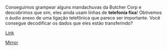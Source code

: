 Conseguimos grampear alguns mandachuvas da Butcher Corp e descobrimos que sim, eles ainda usam linhas de **telefonia fixa**! Obtivemos o áudio anexo de uma ligação telefônica que parece ser importante. Você consegue decodificar os dados que eles estão transferindo?

[Link](https://cloud.ufscar.br:8080/v1/AUTH_c93b694078064b4f81afd2266a502511/static.pwn2win.party/executiveorder_9a9a477d264aa97d847a32ce33f6e06062edd517ee1d68019012f0e43e3f365a.tar.gz)

[Mirror](https://static.pwn2win.party/executiveorder_9a9a477d264aa97d847a32ce33f6e06062edd517ee1d68019012f0e43e3f365a.tar.gz)
